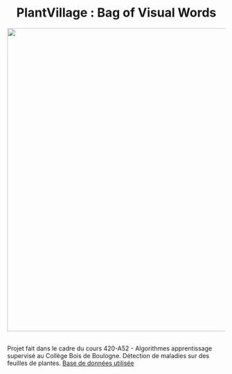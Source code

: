 <div align="center">
  <h1>PlantVillage : Bag of Visual Words</h1>
  <img src="screenshot.png" width="700">
</div>

<br>

Projet fait dans le cadre du cours 420-A52 - Algorithmes apprentissage supervisé au Collège Bois de Boulogne. Détection de maladies sur des feuilles de plantes. [Base de données utilisée](https://tinyurl.com/22tas3na)
